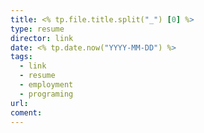 ```yaml
---
title: <% tp.file.title.split("_") [0] %>
type: resume
director: link
date: <% tp.date.now("YYYY-MM-DD") %>
tags:
  - link
  - resume
  - employment
  - programing
url:
coment:
---
```







